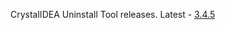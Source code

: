 CrystalIDEA Uninstall Tool releases. Latest - [3.4.5](https://github.com/crystalidea/uninstall-tool/releases)


